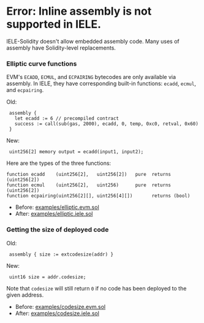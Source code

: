 # Error: Inline assembly is not supported in IELE.

IELE-Solidity doesn't allow embedded assembly code. Many uses of assembly
have Solidity-level replacements.

### Elliptic curve functions

EVM's `ECADD`, `ECMUL`, and `ECPAIRING` bytecodes are only available
via assembly. In IELE, they have corresponding built-in functions:
`ecadd`, `ecmul`, and `ecpairing`.

Old: 
     
     assembly {
       let ecadd := 6 // precompiled contract
       success := call(sub(gas, 2000), ecadd, 0, temp, 0xc0, retval, 0x60)
     }
 
New:

     uint256[2] memory output = ecadd(input1, input2);


Here are the types of the three functions:
    
    function ecadd    (uint256[2],   uint256[2])   pure  returns (uint256[2])
    function ecmul    (uint256[2],   uint256)      pure  returns (uint256[2])
    function ecpairing(uint256[2][], uint256[4][])       returns (bool)
    
    
* Before: [examples/elliptic.evm.sol](examples/elliptic.evm.sol)
* After: [examples/elliptic.iele.sol](examples/elliptic.iele.sol)

### Getting the size of deployed code 

Old: 
         
     assembly { size := extcodesize(addr) }
     
New: 
     
     uint16 size = addr.codesize;
      

Note that `codesize` will still return `0` if no code has been deployed to the given address.

* Before: [examples/codesize.evm.sol](examples/codesize.evm.sol)
* After: [examples/codesize.iele.sol](examples/codesize.iele.sol)

